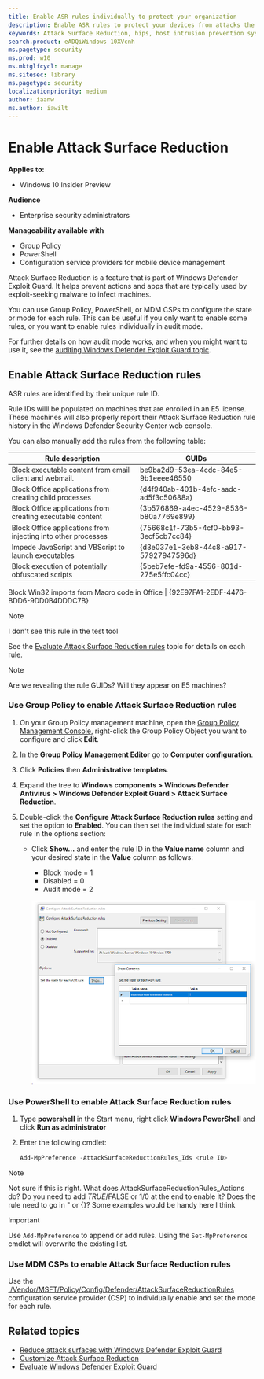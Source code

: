 ```yaml
---
title: Enable ASR rules individually to protect your organization
description: Enable ASR rules to protect your devices from attacks the use macros, scripts, and common injection techniques
keywords: Attack Surface Reduction, hips, host intrusion prevention system, protection rules, anti-exploit, antiexploit, exploit, infection prevention, enable, turn on
search.product: eADQiWindows 10XVcnh
ms.pagetype: security
ms.prod: w10
ms.mktglfcycl: manage
ms.sitesec: library
ms.pagetype: security
localizationpriority: medium
author: iaanw
ms.author: iawilt
---
```



# Enable Attack Surface Reduction 


**Applies to:**

- Windows 10 Insider Preview

**Audience**

- Enterprise security administrators


**Manageability available with**

- Group Policy
- PowerShell
- Configuration service providers for mobile device management


Attack Surface Reduction is a feature that is part of Windows Defender Exploit Guard. It helps prevent actions and apps that are typically used by exploit-seeking malware to infect machines. 

You can use Group Policy, PowerShell, or MDM CSPs to configure the state or mode for each rule. This can be useful if you only want to enable some rules, or you want to enable rules individually in audit mode.

For further details on how audit mode works, and when you might want to use it, see the [auditing Windows Defender Exploit Guard topic](audit-windows-defender-exploit-guard.md).

## Enable Attack Surface Reduction rules

ASR rules are identified by their unique rule ID. 

Rule IDs willl be populated on machines that are enrolled in an E5 license. These machines will also properly report their Attack Surface Reduction rule history in the Windows Defender Security Center web console. 

You can also manually add the rules from the following table:

Rule description | GUIDs 
-|-
Block executable content from email client and webmail. | be9ba2d9-53ea-4cdc-84e5-9b1eeee46550
Block Office applications from creating child processes | {d4f940ab-401b-4efc-aadc-ad5f3c50688a}
Block Office applications from creating executable content  | {3b576869-a4ec-4529-8536-b80a7769e899}
Block Office applications from injecting into other processes | {75668c1f-73b5-4cf0-bb93-3ecf5cb7cc84}
Impede JavaScript and VBScript to launch executables | {d3e037e1-3eb8-44c8-a917-57927947596d}
Block execution of potentially obfuscated scripts  | {5beb7efe-fd9a-4556-801d-275e5ffc04cc}




Block Win32 imports from Macro code in Office | {92E97FA1-2EDF-4476-BDD6-9DD0B4DDDC7B}

>[!NOTE]
>I don't see this rule in the test tool


See the [Evaluate Attack Surface Reduction rules](evaluate-attack-surface-reduction.md) topic for details on each rule.

 >[!NOTE]
 >Are we revealing the rule GUIDs? Will they appear on E5 machines?


### Use Group Policy to enable Attack Surface Reduction rules


1.  On your Group Policy management machine, open the [Group Policy Management Console](https://technet.microsoft.com/library/cc731212.aspx), right-click the Group Policy Object you want to configure and click **Edit**.

3.  In the **Group Policy Management Editor** go to **Computer configuration**.

4.  Click **Policies** then **Administrative templates**.

5.  Expand the tree to **Windows components > Windows Defender Antivirus > Windows Defender Exploit Guard > Attack Surface Reduction**.

6. Double-click the **Configure Attack Surface Reduction rules** setting and set the option to **Enabled**. You can then set the individual state for each rule in the options section:
    - Click **Show...** and enter the rule ID in the **Value name** column and your desired state in the **Value** column as follows:
        -  Block mode = 1
        -  Disabled = 0
        -  Audit mode = 2


        ![](images/asr-rules-gp.png)


        

 ### Use PowerShell to enable Attack Surface Reduction rules

1. Type **powershell** in the Start menu, right click **Windows PowerShell** and click **Run as administrator**
2. Enter the following cmdlet:

    ```PowerShell
    Add-MpPreference -AttackSurfaceReductionRules_Ids <rule ID>
    ```

>[!NOTE]
>Not sure if this is right. What does AttackSurfaceReductionRules_Actions do? Do you need to add $TRUE/$FALSE or 1/0 at the end to enable it? Does the rule need to go in " or {}? Some examples would be handy here I think

>[!IMPORTANT]
>Use `Add-MpPreference` to append or add rules. Using the `Set-MpPreference` cmdlet will overwrite the existing list. 

### Use MDM CSPs to enable Attack Surface Reduction rules

Use the [./Vendor/MSFT/Policy/Config/Defender/AttackSurfaceReductionRules](https://docs.microsoft.com/en-us/windows/client-management/mdm/policy-csp-defender#defender-attacksurfacereductionrules) configuration service provider (CSP) to individually enable and set the mode for each rule.


 

## Related topics

- [Reduce attack surfaces with Windows Defender Exploit Guard](attack-surface-reduction-exploit-guard.md)
- [Customize Attack Surface Reduction](customize-attack-surface-reduction.md)
- [Evaluate Windows Defender Exploit Guard](evaluate-windows-defender-exploit-guard.md)
